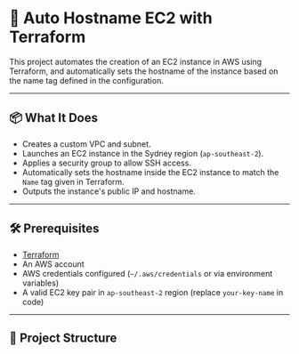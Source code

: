 # 🚀 Auto Hostname EC2 with Terraform

This project automates the creation of an EC2 instance in AWS using Terraform, and automatically sets the hostname of the instance based on the name tag defined in the configuration.

---

## 📦 What It Does

- Creates a custom VPC and subnet.
- Launches an EC2 instance in the Sydney region (`ap-southeast-2`).
- Applies a security group to allow SSH access.
- Automatically sets the hostname inside the EC2 instance to match the `Name` tag given in Terraform.
- Outputs the instance's public IP and hostname.

---

## 🛠️ Prerequisites

- [Terraform](https://developer.hashicorp.com/terraform/downloads)
- An AWS account
- AWS credentials configured (`~/.aws/credentials` or via environment variables)
- A valid EC2 key pair in `ap-southeast-2` region (replace `your-key-name` in code)

---

## 📁 Project Structure

